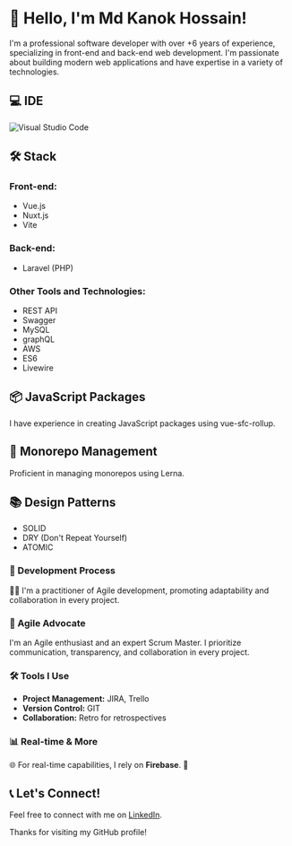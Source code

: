 # 👋 Hello, I'm Md Kanok Hossain!

I'm a professional software developer with over +6 years of experience, specializing in front-end and back-end web development. I'm passionate about building modern web applications and have expertise in a variety of technologies.

## 💻 IDE

![Visual Studio Code](https://img.shields.io/badge/IDE-Visual%20Studio%20Code-007ACC?style=flat-square&logo=visual-studio-code)

## 🛠️ Stack

### Front-end:
- Vue.js 
- Nuxt.js
- Vite
  
### Back-end:
- Laravel (PHP)

### Other Tools and Technologies:
- REST API
- Swagger
- MySQL
- graphQL
- AWS
- ES6
- Livewire

## 📦 JavaScript Packages

I have experience in creating JavaScript packages using vue-sfc-rollup.

## 🧰 Monorepo Management

Proficient in managing monorepos using Lerna.

## 📚 Design Patterns
- SOLID
- DRY (Don't Repeat Yourself)
- ATOMIC

### 🚀 Development Process

🏃‍♂️ I'm a practitioner of Agile development, promoting adaptability and collaboration in every project.

### 🚀 Agile Advocate

I'm an Agile enthusiast and an expert Scrum Master. I prioritize communication, transparency, and collaboration in every project.

### 🛠️ Tools I Use

- **Project Management:** JIRA, Trello
- **Version Control:** GIT
- **Collaboration:** Retro for retrospectives

### 📊 Real-time & More
🌐 For real-time capabilities, I rely on **Firebase**. 📩

## 📞 Let's Connect!

Feel free to connect with me on [LinkedIn](https://www.linkedin.com/in/md-kanok-hossain-442594139).

Thanks for visiting my GitHub profile!
